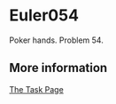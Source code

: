 # Euler054
Poker hands. Problem 54.

## More information

[The Task Page](https://projecteuler.net/problem=54)
